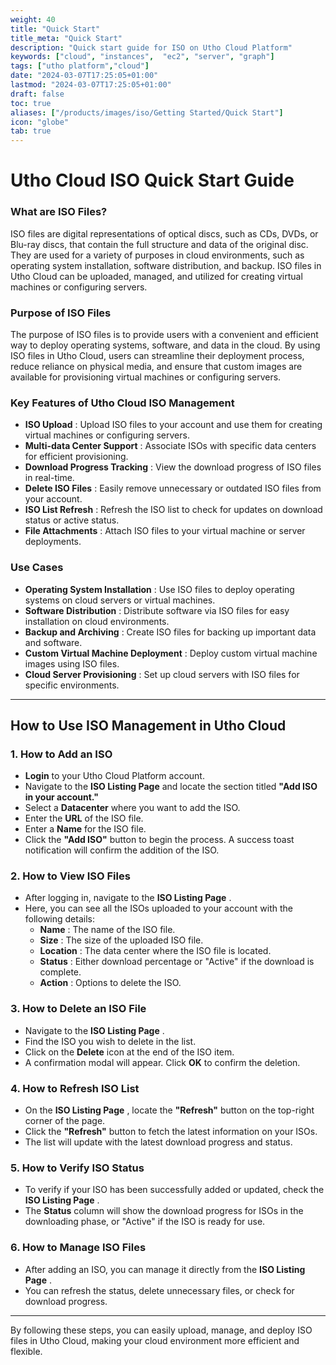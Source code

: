 ```yaml
---
weight: 40
title: "Quick Start"
title_meta: "Quick Start"
description: "Quick start guide for ISO on Utho Cloud Platform"
keywords: ["cloud", "instances",  "ec2", "server", "graph"]
tags: ["utho platform","cloud"]
date: "2024-03-07T17:25:05+01:00"
lastmod: "2024-03-07T17:25:05+01:00"
draft: false
toc: true
aliases: ["/products/images/iso/Getting Started/Quick Start"]
icon: "globe"
tab: true
---
```


# **Utho Cloud ISO Quick Start Guide**

### **What are ISO Files?**

ISO files are digital representations of optical discs, such as CDs, DVDs, or Blu-ray discs, that contain the full structure and data of the original disc. They are used for a variety of purposes in cloud environments, such as operating system installation, software distribution, and backup. ISO files in Utho Cloud can be uploaded, managed, and utilized for creating virtual machines or configuring servers.

### **Purpose of ISO Files**

The purpose of ISO files is to provide users with a convenient and efficient way to deploy operating systems, software, and data in the cloud. By using ISO files in Utho Cloud, users can streamline their deployment process, reduce reliance on physical media, and ensure that custom images are available for provisioning virtual machines or configuring servers.

### **Key Features of Utho Cloud ISO Management**

* **ISO Upload** : Upload ISO files to your account and use them for creating virtual machines or configuring servers.
* **Multi-data Center Support** : Associate ISOs with specific data centers for efficient provisioning.
* **Download Progress Tracking** : View the download progress of ISO files in real-time.
* **Delete ISO Files** : Easily remove unnecessary or outdated ISO files from your account.
* **ISO List Refresh** : Refresh the ISO list to check for updates on download status or active status.
* **File Attachments** : Attach ISO files to your virtual machine or server deployments.

### **Use Cases**

* **Operating System Installation** : Use ISO files to deploy operating systems on cloud servers or virtual machines.
* **Software Distribution** : Distribute software via ISO files for easy installation on cloud environments.
* **Backup and Archiving** : Create ISO files for backing up important data and software.
* **Custom Virtual Machine Deployment** : Deploy custom virtual machine images using ISO files.
* **Cloud Server Provisioning** : Set up cloud servers with ISO files for specific environments.

---

## **How to Use ISO Management in Utho Cloud**

### **1. How to Add an ISO**

* **Login** to your Utho Cloud Platform account.
* Navigate to the **ISO Listing Page** and locate the section titled **"Add ISO in your account."**
* Select a **Datacenter** where you want to add the ISO.
* Enter the **URL** of the ISO file.
* Enter a **Name** for the ISO file.
* Click the **"Add ISO"** button to begin the process. A success toast notification will confirm the addition of the ISO.

### **2. How to View ISO Files**

* After logging in, navigate to the  **ISO Listing Page** .
* Here, you can see all the ISOs uploaded to your account with the following details:
  * **Name** : The name of the ISO file.
  * **Size** : The size of the uploaded ISO file.
  * **Location** : The data center where the ISO file is located.
  * **Status** : Either download percentage or "Active" if the download is complete.
  * **Action** : Options to delete the ISO.

### **3. How to Delete an ISO File**

* Navigate to the  **ISO Listing Page** .
* Find the ISO you wish to delete in the list.
* Click on the **Delete** icon at the end of the ISO item.
* A confirmation modal will appear. Click **OK** to confirm the deletion.

### **4. How to Refresh ISO List**

* On the  **ISO Listing Page** , locate the **"Refresh"** button on the top-right corner of the page.
* Click the **"Refresh"** button to fetch the latest information on your ISOs.
* The list will update with the latest download progress and status.

### **5. How to Verify ISO Status**

* To verify if your ISO has been successfully added or updated, check the  **ISO Listing Page** .
* The **Status** column will show the download progress for ISOs in the downloading phase, or "Active" if the ISO is ready for use.

### **6. How to Manage ISO Files**

* After adding an ISO, you can manage it directly from the  **ISO Listing Page** .
* You can refresh the status, delete unnecessary files, or check for download progress.

---

By following these steps, you can easily upload, manage, and deploy ISO files in Utho Cloud, making your cloud environment more efficient and flexible.
